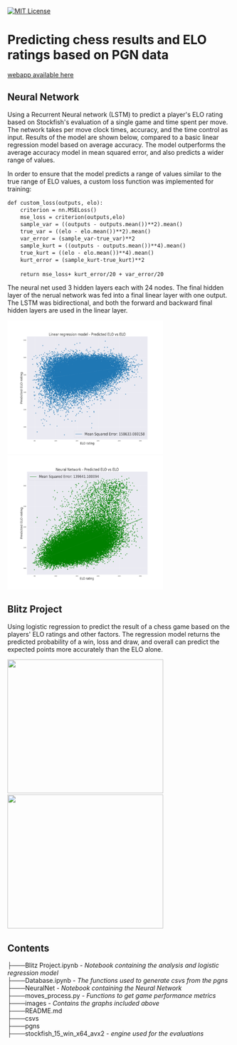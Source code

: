 [![MIT License](https://img.shields.io/badge/License-MIT-green.svg)](https://choosealicense.com/licenses/mit/)
# Predicting chess results and ELO ratings based on PGN data
[webapp available here](http://webapp-external14-dev.eu-west-1.elasticbeanstalk.com)

## Neural Network
Using a Recurrent Neural network (LSTM) to predict a player's ELO rating based on Stockfish's evaluation of a single game and time spent per move. The network takes per move clock times, accuracy, and the time control as input. Results of the model are shown below, compared to a basic linear regression model based on average accuracy. The model outperforms the average accuracy model in mean squared error, and also predicts a wider range of values.

In order to ensure that the model predicts a range of values similar to the true range of ELO values, a custom loss function was implemented for training:
```
def custom_loss(outputs, elo):
    criterion = nn.MSELoss()
    mse_loss = criterion(outputs,elo)
    sample_var = ((outputs - outputs.mean())**2).mean()
    true_var = ((elo - elo.mean())**2).mean()
    var_error = (sample_var-true_var)**2
    sample_kurt = ((outputs - outputs.mean())**4).mean()
    true_kurt = ((elo - elo.mean())**4).mean()
    kurt_error = (sample_kurt-true_kurt)**2

    return mse_loss+ kurt_error/20 + var_error/20
```

The neural net used 3 hidden layers each with 24 nodes. The final hidden layer of the nerual network was fed into a final linear layer with one output. The LSTM was bidirectional, and both the forward and backward final hidden layers are used in the linear layer.


<p float="left">
<img src=https://github.com/ktadgh/chessnet_webapp/blob/master/baseline.png width="350" height="300" /> &nbsp;&nbsp;&nbsp;&nbsp;&nbsp;&nbsp;&nbsp;&nbsp;&nbsp;&nbsp;&nbsp;
<img src=https://github.com/ktadgh/chessnet_webapp/blob/master/nn.png width="350" height="300" />
 </p>

## Blitz Project
Using logistic regression to predict the result of a chess game based on the players' ELO ratings and other factors.
The regression model returns the predicted probability of a win, loss and draw, and overall can predict the expected points more accurately
than the ELO alone.

<p float="left">
<img src=https://github.com/ktadgh/chessnet/blob/main/images/ELO_acc.png width="350" height="300" /> &nbsp;&nbsp;&nbsp;&nbsp;&nbsp;&nbsp;&nbsp;&nbsp;&nbsp;&nbsp;&nbsp;
<img src=https://github.com/ktadgh/chessnet/blob/main/images/Model_acc.png width="350" height="300" />
 </p>


## Contents
├───Blitz Project.ipynb - *Notebook containing the analysis and logistic regression model*\
├───Database.ipynb - *The functions used to generate csvs from the pgns* \
├───NeuralNet - *Notebook containing the Neural Network* \
├───moves_process.py - *Functions to get game performance metrics*\
├───images - *Contains the graphs included above*\
├───README.md\
├───csvs\
├───pgns\
├───stockfish_15_win_x64_avx2 - *engine used for the evaluations*



